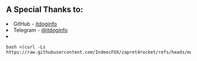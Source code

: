 <h2>A Special Thanks to:</h2>
<li>
GitHub - <a href='https://github.com/itdoginfo/'>itdoginfo</a>
<li>
Telegram - <a href='https://t.me/itdoginfo/'>@itdoginfo</a>
<li>
<pre><code>bash <(curl -Ls https://raw.githubusercontent.com/IndeecFOX/zapret4rocket/refs/heads/master/fast_install.sh)</code></pre>
